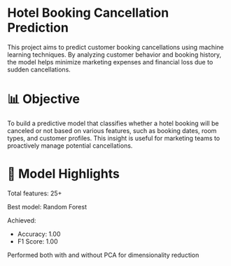 # Hotel Booking Cancellation Prediction
This project aims to predict customer booking cancellations using machine learning techniques. By analyzing customer behavior and booking history, the model helps minimize marketing expenses and financial loss due to sudden cancellations.

# 📊 Objective
To build a predictive model that classifies whether a hotel booking will be canceled or not based on various features, such as booking dates, room types, and customer profiles. This insight is useful for marketing teams to proactively manage potential cancellations.

# 🧠 Model Highlights
Total features: 25+

Best model: Random Forest

Achieved:
- Accuracy: 1.00
- F1 Score: 1.00
  
Performed both with and without PCA for dimensionality reduction
